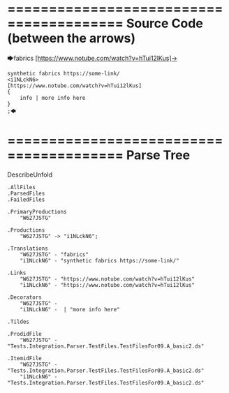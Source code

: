 ========================================
Source Code (between the arrows)
========================================

🡆fabrics [https://www.notube.com/watch?v=hTui12lKus]-> 
	
	synthetic fabrics https://some-link/
	<i1NLckN6> 
	[https://www.notube.com/watch?v=hTui12lKus]
	{
		info | more info here
	}
	;🡄

========================================
Parse Tree
========================================
DescribeUnfold

    .AllFiles
    .ParsedFiles
    .FailedFiles

    .PrimaryProductions
        "W627JSTG" 

    .Productions
        "W627JSTG" -> "i1NLckN6";

    .Translations
        "W627JSTG" - "fabrics"
        "i1NLckN6" - "synthetic fabrics https://some-link/"

    .Links
        "W627JSTG" - "https://www.notube.com/watch?v=hTui12lKus"
        "i1NLckN6" - "https://www.notube.com/watch?v=hTui12lKus"

    .Decorators
        "W627JSTG" - 
        "i1NLckN6" -  | "more info here"

    .Tildes

    .ProdidFile
        "W627JSTG" - "Tests.Integration.Parser.TestFiles.TestFilesFor09.A_basic2.ds"

    .ItemidFile
        "W627JSTG" - "Tests.Integration.Parser.TestFiles.TestFilesFor09.A_basic2.ds"
        "i1NLckN6" - "Tests.Integration.Parser.TestFiles.TestFilesFor09.A_basic2.ds"

